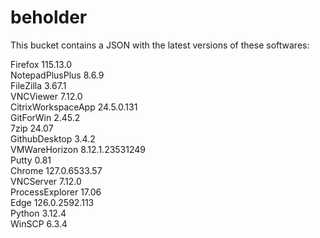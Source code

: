 # beholder
This bucket contains a JSON with the latest versions of these softwares:

Firefox            115.13.0         
NotepadPlusPlus    8.6.9            
FileZilla          3.67.1           
VNCViewer          7.12.0           
CitrixWorkspaceApp 24.5.0.131       
GitForWin          2.45.2           
7zip               24.07            
GithubDesktop      3.4.2            
VMWareHorizon      8.12.1.23531249  
Putty              0.81             
Chrome             127.0.6533.57    
VNCServer          7.12.0           
ProcessExplorer    17.06            
Edge               126.0.2592.113   
Python             3.12.4           
WinSCP             6.3.4            



